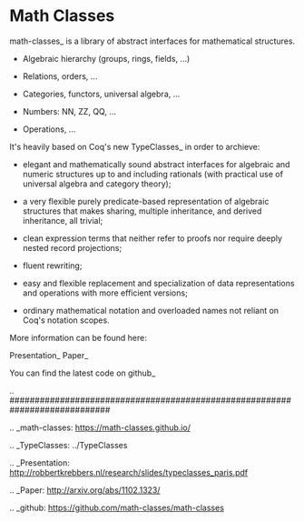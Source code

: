 Math Classes
============

math-classes_ is a library of abstract interfaces for mathematical structures.

* Algebraic hierarchy (groups, rings, fields, ...)

* Relations, orders, ...

* Categories, functors, universal algebra, ...

* Numbers: NN, ZZ, QQ, ...

* Operations, ...

It's heavily based on Coq's new TypeClasses_ in order to archieve:

* elegant and mathematically sound abstract interfaces for algebraic and numeric structures up to and including rationals (with practical use of universal algebra and category theory);

* a very flexible purely predicate-based representation of algebraic structures that makes sharing, multiple inheritance, and derived inheritance, all trivial;

* clean expression terms that neither refer to proofs nor require deeply nested record projections;

* fluent rewriting;

* easy and flexible replacement and specialization of data representations and operations with more efficient versions;

* ordinary mathematical notation and overloaded names not reliant on Coq's notation scopes.

More information can be found here:

Presentation_ Paper_

You can find the latest code on github_

.. ############################################################################

.. _math-classes: https://math-classes.github.io/

.. _TypeClasses: ../TypeClasses

.. _Presentation: http://robbertkrebbers.nl/research/slides/typeclasses_paris.pdf

.. _Paper: http://arxiv.org/abs/1102.1323/

.. _github: https://github.com/math-classes/math-classes

